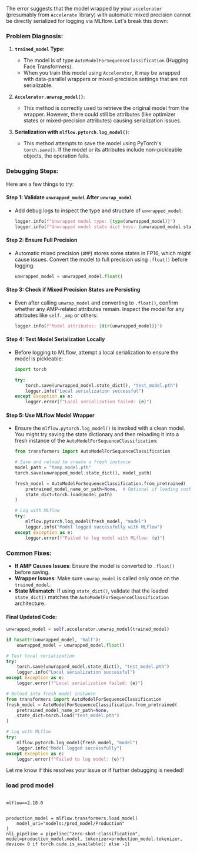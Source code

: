 The error suggests that the model wrapped by your `accelerator` (presumably from `Accelerate` library) with automatic mixed precision cannot be directly serialized for logging via MLflow. Let's break this down:

### Problem Diagnosis:
1. **`trained_model` Type**:
   - The model is of type `AutoModelForSequenceClassification` (Hugging Face Transformers).
   - When you train this model using `Accelerator`, it may be wrapped with data-parallel wrappers or mixed-precision settings that are not serializable.

2. **`Accelerator.unwrap_model()`**:
   - This method is correctly used to retrieve the original model from the wrapper. However, there could still be attributes (like optimizer states or mixed-precision attributes) causing serialization issues.

3. **Serialization with `mlflow.pytorch.log_model()`**:
   - This method attempts to save the model using PyTorch's `torch.save()`. If the model or its attributes include non-pickleable objects, the operation fails.

### Debugging Steps:
Here are a few things to try:

#### Step 1: Validate `unwrapped_model` After `unwrap_model`
- Add debug logs to inspect the type and structure of `unwrapped_model`:
  ```python
  logger.info(f"Unwrapped model type: {type(unwrapped_model)}")
  logger.info(f"Unwrapped model state dict keys: {unwrapped_model.state_dict().keys()}")
  ```

#### Step 2: Ensure Full Precision
- Automatic mixed precision (`AMP`) stores some states in FP16, which might cause issues. Convert the model to full precision using `.float()` before logging.
  ```python
  unwrapped_model = unwrapped_model.float()
  ```

#### Step 3: Check if Mixed Precision States are Persisting
- Even after calling `unwrap_model` and converting to `.float()`, confirm whether any AMP-related attributes remain. Inspect the model for any attributes like `self._amp` or others:
  ```python
  logger.info(f"Model attributes: {dir(unwrapped_model)}")
  ```

#### Step 4: Test Model Serialization Locally
- Before logging to MLflow, attempt a local serialization to ensure the model is pickleable:
  ```python
  import torch

  try:
      torch.save(unwrapped_model.state_dict(), "test_model.pth")
      logger.info("Local serialization successful")
  except Exception as e:
      logger.error(f"Local serialization failed: {e}")
  ```

#### Step 5: Use MLflow Model Wrapper
- Ensure the `mlflow.pytorch.log_model()` is invoked with a clean model. You might try saving the state dictionary and then reloading it into a fresh instance of the `AutoModelForSequenceClassification`:
  ```python
  from transformers import AutoModelForSequenceClassification

  # Save and reload to create a fresh instance
  model_path = "temp_model.pth"
  torch.save(unwrapped_model.state_dict(), model_path)
  
  fresh_model = AutoModelForSequenceClassification.from_pretrained(
      pretrained_model_name_or_path=None,  # Optional if loading custom model
      state_dict=torch.load(model_path)
  )
  
  # Log with MLflow
  try:
      mlflow.pytorch.log_model(fresh_model, "model")
      logger.info("Model logged successfully with MLflow")
  except Exception as e:
      logger.error(f"Failed to log model with MLflow: {e}")
  ```

### Common Fixes:
- **If AMP Causes Issues**: Ensure the model is converted to `.float()` before saving.
- **Wrapper Issues**: Make sure `unwrap_model` is called only once on the `trained_model`.
- **State Mismatch**: If using `state_dict()`, validate that the loaded `state_dict()` matches the `AutoModelForSequenceClassification` architecture.

#### Final Updated Code:
```python
unwrapped_model = self.accelerator.unwrap_model(trained_model)

if hasattr(unwrapped_model, 'half'):
    unwrapped_model = unwrapped_model.float()

# Test local serialization
try:
    torch.save(unwrapped_model.state_dict(), "test_model.pth")
    logger.info("Local serialization successful")
except Exception as e:
    logger.error(f"Local serialization failed: {e}")

# Reload into fresh model instance
from transformers import AutoModelForSequenceClassification
fresh_model = AutoModelForSequenceClassification.from_pretrained(
    pretrained_model_name_or_path=None,
    state_dict=torch.load("test_model.pth")
)

# Log with MLflow
try:
    mlflow.pytorch.log_model(fresh_model, "model")
    logger.info("Model logged successfully")
except Exception as e:
    logger.error(f"Failed to log model: {e}")
```

Let me know if this resolves your issue or if further debugging is needed!


### load prod model

```

mlflow==2.18.0


production_model = mlflow.transformers.load_model(
    model_uri="models:/prod_model/Production"
)
nli_pipeline = pipeline("zero-shot-classification", model=production_model.model, tokenizer=production_model.tokenizer, device= 0 if torch.cuda.is_available() else -1)
```